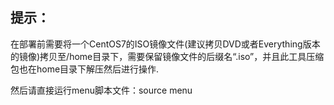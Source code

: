 
提示：
-----------------------------------
在部署前需要将一个CentOS7的ISO镜像文件(建议拷贝DVD或者Everything版本的镜像)拷贝至/home目录下，需要保留镜像文件的后缀名“.iso”，并且此工具压缩包也在home目录下解压然后进行操作.

然后请直接运行menu脚本文件：source menu
